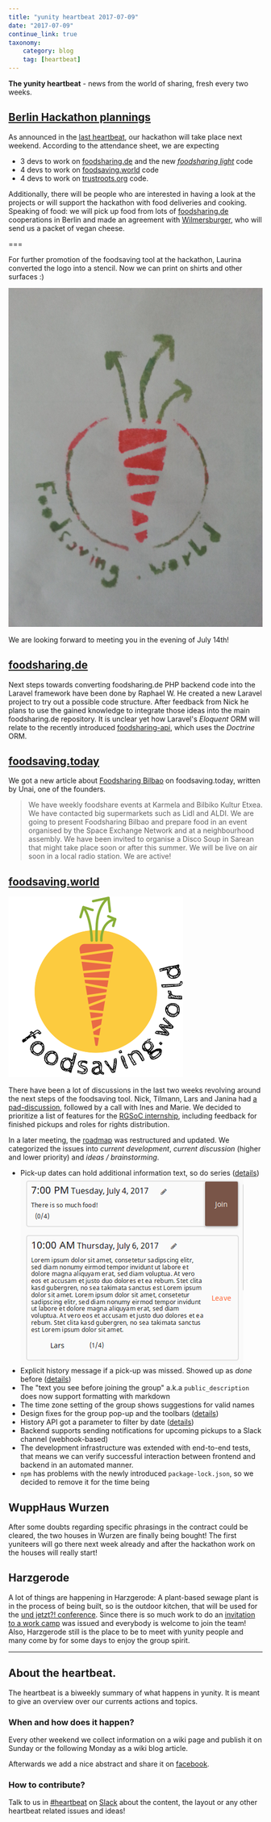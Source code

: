 ```yaml
---
title: "yunity heartbeat 2017-07-09"
date: "2017-07-09"
continue_link: true
taxonomy:
    category: blog
    tag: [heartbeat]
---
```


**The yunity heartbeat** - news from the world of sharing, fresh every two weeks.

## [Berlin Hackathon plannings](https://yunity.org/en/events/2017-06-14-hackathon)

As announced in the [last heartbeat](../2017-06-25), our hackathon will take place next weekend. According to the attendance sheet, we are expecting

- 3 devs to work on [foodsharing.de](https://foodsharing.de) and the new [_foodsharing light_](https://github.com/foodsharing-dev/foodsharing-light) code
- 4 devs to work on [foodsaving.world](https://foodsaving.world) code
- 4 devs to work on [trustroots.org](http://trustroots.org) code.

Additionally, there will be people who are interested in having a look at the projects or will support the hackathon with food deliveries and cooking. Speaking of food: we will pick up food from lots of [foodsharing.de](https://foodsharing.de) cooperations in Berlin and made an agreement with [Wilmersburger](https://www.wilmersburger.de), who will send us a packet of vegan cheese.

===

For further promotion of the foodsaving tool at the hackathon, Laurina converted the logo into a stencil. Now we can print on shirts and other surfaces :)

![](0.fsworld_stencil.jpg?resize=400,400)

We are looking forward to meeting you in the evening of July 14th!

## [foodsharing.de](https://foodsharing.de)

Next steps towards converting foodsharing.de PHP backend code into the Laravel framework have been done by Raphael W. He created a new Laravel project to try out a possible code structure. After feedback from Nick he plans to use the gained knowledge to integrate those ideas into the main foodsharing.de repository. It is unclear yet how Laravel's _Eloquent_ ORM will relate to the recently introduced [foodsharing-api](https://github.com/foodsharing-dev/foodsharing-api), which uses the _Doctrine_ ORM.

## [foodsaving.today](https://foodsaving.today)

We got a new article about [Foodsharing Bilbao](https://foodsaving.today/en/blog/2017/06/30/foodsharing-bilbao-the-beginning) on foodsaving.today, written by Unai, one of the founders.

> We have weekly foodshare events at Karmela and Bilbiko Kultur Etxea. We have contacted big supermarkets such as Lidl and ALDI. We are going to present Foodsharing Bilbao and prepare food in an event organised by the Space Exchange Network and at a neighbourhood assembly. We have been invited to organise a Disco Soup in Sarean that might take place soon or after this summer. We will be live on air soon in a local radio station. We are active!

## [foodsaving.world](https://foodsaving.world)

![](fsworld_logo.png?resize=200,200)

There have been a lot of discussions in the last two weeks revolving around the next steps of the foodsaving tool. Nick, Tilmann, Lars and Janina had [a pad-discussion](https://yunity.atlassian.net/wiki/display/FSINT/2017-06-30+Planning+meeting), followed by a call with Ines and Marie. We decided to prioritize a list of features for the [RGSoC internship](https://railsgirlssummerofcode.org/), including feedback for finished pickups and roles for rights distribution.

In a later meeting, the [roadmap](https://github.com/yunity/foodsaving-frontend/blob/master/ROADMAP.md) was restructured and updated. We categorized the issues into _current development_, _current discussion_ (higher and lower priority) and _ideas / brainstorming_.

- Pick-up dates can hold additional information text, so do series ([details](https://github.com/yunity/foodsaving-frontend/pull/549))
![](fstool-commentfield.png)
- Explicit history message if a pick-up was missed. Showed up as _done_ before ([details](https://github.com/yunity/foodsaving-frontend/pull/540))
- The "text you see before joining the group" a.k.a `public_description` does now support formatting with markdown
- The time zone setting of the group shows suggestions for valid names
- Design fixes for the group pop-up and the toolbars ([details](https://github.com/yunity/foodsaving-frontend/pull/533))
- History API got a parameter to filter by date ([details](https://github.com/yunity/foodsaving-backend/commit/562919221c95be8ccc6fcb335dc22b79f769b254))
- Backend supports sending notifications for upcoming pickups to a Slack channel (webhook-based)
- The development infrastructure was extended with end-to-end tests, that means we can verify successful interaction between frontend and backend in an automated manner.
- `npm` has problems with the newly introduced `package-lock.json`, so we decided to remove it for the time being

## WuppHaus Wurzen

After some doubts regarding specific phrasings in the contract could be cleared, the two houses in Wurzen are finally being bought! The first yuniteers will go there next week already and after the hackathon work on the houses will really start!

## Harzgerode

A lot of things are happening in Harzgerode: A plant-based sewage plant is in the process of being built, so is the outdoor kitchen, that will be used for the [und jetzt?! conference](http://www.undjetzt-konferenz.de/). Since there is so much work to do an [invitation to a work camp](https://www.youtube.com/watch?v=UTtHYLnnLxs) was issued and everybody is welcome to join the team!
Also, Harzgerode still is the place to be to meet with yunity people and many come by for some days to enjoy the group spirit.

---

## About the heartbeat.

The heartbeat is a biweekly summary of what happens in yunity. It is meant to give an overview over our currents actions and topics.

### When and how does it happen?

Every other weekend we collect information on a wiki page and publish it on Sunday or the following Monday as a wiki blog article.

Afterwards we add a nice abstract and share it on [facebook](https://www.facebook.com/yunity.org/).

### How to contribute?

Talk to us in [#heartbeat](https://yunity.slack.com/messages/heartbeat/) on [Slack](https://slackin.yunity.org) about the content, the layout or any other heartbeat related issues and ideas!
